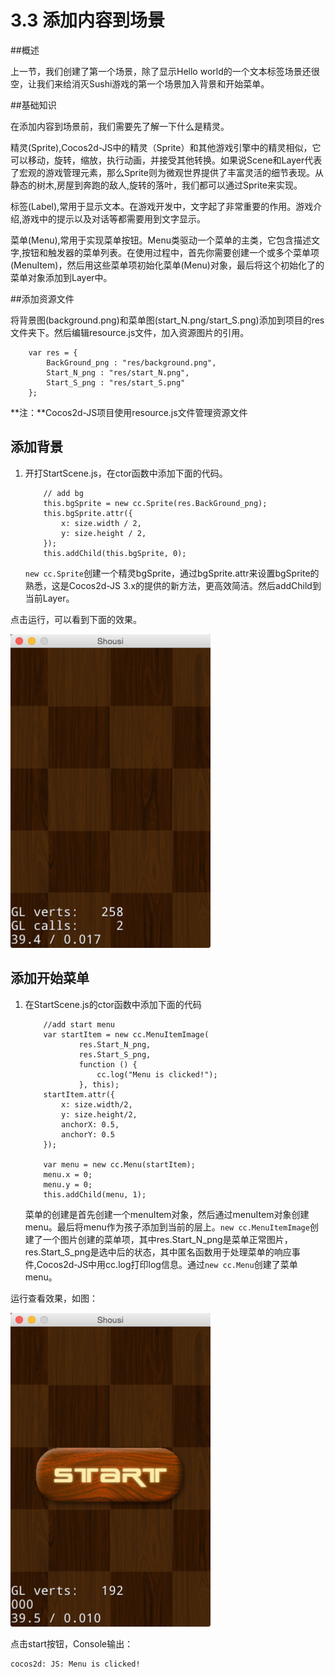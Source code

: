 # 3.3 添加内容到场景

##概述

上一节，我们创建了第一个场景，除了显示Hello world的一个文本标签场景还很空，让我们来给消灭Sushi游戏的第一个场景加入背景和开始菜单。

##基础知识

在添加内容到场景前，我们需要先了解一下什么是精灵。

精灵(Sprite),Cocos2d-JS中的精灵（Sprite）和其他游戏引擎中的精灵相似，它可以移动，旋转，缩放，执行动画，并接受其他转换。如果说Scene和Layer代表了宏观的游戏管理元素，那么Sprite则为微观世界提供了丰富灵活的细节表现。从静态的树木,房屋到奔跑的敌人,旋转的落叶，我们都可以通过Sprite来实现。

标签(Label),常用于显示文本。在游戏开发中，文字起了非常重要的作用。游戏介绍,游戏中的提示以及对话等都需要用到文字显示。

菜单(Menu),常用于实现菜单按钮。Menu类驱动一个菜单的主类，它包含描述文字,按钮和触发器的菜单列表。在使用过程中，首先你需要创建一个或多个菜单项(MenuItem)，然后用这些菜单项初始化菜单(Menu)对象，最后将这个初始化了的菜单对象添加到Layer中。

##添加资源文件

将背景图(background.png)和菜单图(start_N.png/start_S.png)添加到项目的res文件夹下。然后编辑resource.js文件，加入资源图片的引用。

```
	var res = {
	    BackGround_png : "res/background.png",
	    Start_N_png : "res/start_N.png",
	    Start_S_png : "res/start_S.png"
	};
```

**注：**Cocos2d-JS项目使用resource.js文件管理资源文件

## 添加背景

1. 开打StartScene.js，在ctor函数中添加下面的代码。

	```
		// add bg
		this.bgSprite = new cc.Sprite(res.BackGround_png);
		this.bgSprite.attr({
			x: size.width / 2,
			y: size.height / 2,
		});
		this.addChild(this.bgSprite, 0);
	```
	
	`new cc.Sprite`创建一个精灵bgSprite，通过bgSprite.attr来设置bgSprite的熟悉，这是Cocos2d-JS 3.x的提供的新方法，更高效简洁。然后addChild到当前Layer。
	
点击运行，可以看到下面的效果。

![bg sprite](./res/bgsrpite.png)


## 添加开始菜单

1. 在StartScene.js的ctor函数中添加下面的代码

	```
		//add start menu
		var startItem = new cc.MenuItemImage(
				res.Start_N_png,
				res.Start_S_png,
				function () {
					cc.log("Menu is clicked!");
				}, this);
		startItem.attr({
			x: size.width/2,
			y: size.height/2,
			anchorX: 0.5,
			anchorY: 0.5
		});

		var menu = new cc.Menu(startItem);
		menu.x = 0;
		menu.y = 0;
		this.addChild(menu, 1);
	```

	菜单的创建是首先创建一个menuItem对象，然后通过menuItem对象创建menu。最后将menu作为孩子添加到当前的层上。`new cc.MenuItemImage`创建了一个图片创建的菜单项，其中res.Start_N_png是菜单正常图片，res.Start_S_png是选中后的状态，其中匿名函数用于处理菜单的响应事件,Cocos2d-JS中用cc.log打印log信息。通过`new cc.Menu`创建了菜单menu。

运行查看效果，如图：

![bg sprite](./res/startmenu.png)

点击start按钮，Console输出：

```
cocos2d: JS: Menu is clicked!
```
